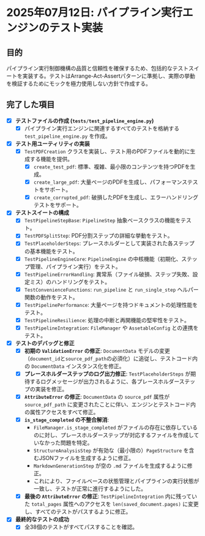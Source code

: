 # 2025年07月12日: パイプライン実行エンジンのテスト実装

## 目的

パイプライン実行制御機構の品質と信頼性を確保するため、包括的なテストスイートを実装する。テストはArrange-Act-Assertパターンに準拠し、実際の挙動を検証するためにモックを極力使用しない方針で作成する。

## 完了した項目

- [x] **テストファイルの作成 (`tests/test_pipeline_engine.py`)**
  - [x] パイプライン実行エンジンに関連するすべてのテストを格納する `test_pipeline_engine.py` を作成。

- [x] **テスト用ユーティリティの実装**
  - [x] `TestPDFCreation` クラスを実装し、テスト用のPDFファイルを動的に生成する機能を提供。
    - [x] `create_test_pdf`: 標準、複雑、最小限のコンテンツを持つPDFを生成。
    - [x] `create_large_pdf`: 大量ページのPDFを生成し、パフォーマンステストをサポート。
    - [x] `create_corrupted_pdf`: 破損したPDFを生成し、エラーハンドリングテストをサポート。

- [x] **テストスイートの構成**
  - [x] `TestPipelineStepBase`: `PipelineStep` 抽象ベースクラスの機能をテスト。
  - [x] `TestPDFSplitStep`: PDF分割ステップの詳細な挙動をテスト。
  - [x] `TestPlaceholderSteps`: プレースホルダーとして実装された各ステップの基本機能をテスト。
  - [x] `TestPipelineEngineCore`: `PipelineEngine` の中核機能（初期化、ステップ管理、パイプライン実行）をテスト。
  - [x] `TestPipelineErrorHandling`: 異常系（ファイル破損、ステップ失敗、設定ミス）のハンドリングをテスト。
  - [x] `TestConvenienceFunctions`: `run_pipeline` と `run_single_step` ヘルパー関数の動作をテスト。
  - [x] `TestPipelinePerformance`: 大量ページを持つドキュメントの処理性能をテスト。
  - [x] `TestPipelineResilience`: 処理の中断と再開機能の堅牢性をテスト。
  - [x] `TestPipelineIntegration`: `FileManager` や `AssetableConfig` との連携をテスト。

- [x] **テストのデバッグと修正**
  - [x] **初期の `ValidationError` の修正**: `DocumentData` モデルの変更（`document_id`と`source_pdf_path`の必須化）に追従し、テストコード内の `DocumentData` インスタンス化を修正。
  - [x] **プレースホルダーステップのログ出力修正**: `TestPlaceholderSteps` が期待するログメッセージが出力されるように、各プレースホルダーステップの実装を修正。
  - [x] **`AttributeError` の修正**: `DocumentData` の `source_pdf` 属性が `source_pdf_path` に変更されたことに伴い、エンジンとテストコード内の属性アクセスをすべて修正。
  - [x] **`is_stage_completed` の不整合解消**:
    - `FileManager.is_stage_completed` がファイルの存在に依存しているのに対し、プレースホルダーステップが対応するファイルを作成していなかった問題を特定。
    - `StructureAnalysisStep` が有効な（最小限の）`PageStructure` を含むJSONファイルを生成するように修正。
    - `MarkdownGenerationStep` が空の `.md` ファイルを生成するように修正。
    - これにより、ファイルベースの状態管理とパイプラインの実行状態が一致し、テストが正常に進行するようにした。
  - [x] **最後の `AttributeError` の修正**: `TestPipelineIntegration` 内に残っていた `total_pages` 属性へのアクセスを `len(saved_document.pages)` に変更し、すべてのテストがパスするように修正。

- [x] **最終的なテストの成功**
  - [x] 全38個のテストがすべてパスすることを確認。
